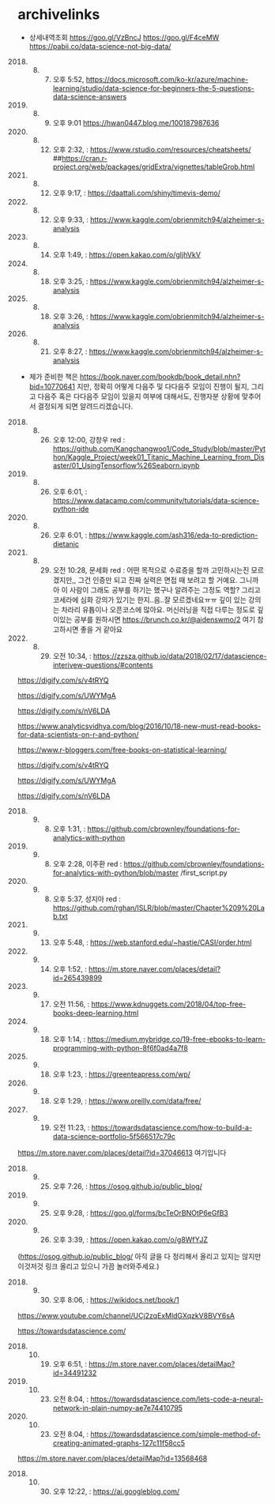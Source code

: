 # archivelinks

* 상세내역조회 https://goo.gl/VzBncJ
https://goo.gl/F4ceMW
https://pabii.co/data-science-not-big-data/
2018. 8. 7. 오후 5:52,
https://docs.microsoft.com/ko-kr/azure/machine-learning/studio/data-science-for-beginners-the-5-questions-data-science-answers 

2018. 8. 9. 오후 9:01
https://hwan0447.blog.me/100187987636

2018. 8. 12. 오후 2:32,  : https://www.rstudio.com/resources/cheatsheets/
##https://cran.r-project.org/web/packages/gridExtra/vignettes/tableGrob.html

2018. 8. 12. 오후 9:17,  : https://daattali.com/shiny/timevis-demo/

2018. 8. 12. 오후 9:33,  : https://www.kaggle.com/obrienmitch94/alzheimer-s-analysis

2018. 8. 14. 오후 1:49,  : https://open.kakao.com/o/gIjhVkV

2018. 8. 18. 오후 3:25,  : https://www.kaggle.com/obrienmitch94/alzheimer-s-analysis

2018. 8. 18. 오후 3:26,  : https://www.kaggle.com/obrienmitch94/alzheimer-s-analysis

2018. 8. 21. 오후 8:27,  : https://www.kaggle.com/obrienmitch94/alzheimer-s-analysis
- 제가 준비한 책은 https://book.naver.com/bookdb/book_detail.nhn?bid=10770641 지만, 정확히 어떻게 다음주 및 다다음주 모임이 진행이 될지, 그리고 다음주 혹은 다다음주 모임이 있을지 여부에 대해서도, 진행자분 상황에 맞추어서 결정되게 되면 알려드리겠습니다.
2018. 8. 26. 오후 12:00, 강창우 red : https://github.com/Kangchangwoo1/Code_Study/blob/master/Python/Kaggle_Project/week01_Titanic_Machine_Learning_from_Disaster/01_UsingTensorflow%26Seaborn.ipynb
2018. 8. 26. 오후 6:01,  : https://www.datacamp.com/community/tutorials/data-science-python-ide
2018. 8. 26. 오후 6:01,  : https://www.kaggle.com/ash316/eda-to-prediction-dietanic

2018. 8. 29. 오전 10:28, 문세화 red : 어떤 목적으로 수료증을 할까 고민하시는진 모르겠지만,, 그건 인증만 되고 진짜 실력은 면접 때 보려고 할 거예요. 그니까 아 이 사람이 그래도 공부를 하기는 했구나 알려주는 그정도 역할? 그리고 코세라에 심화 강의가 있기는 한지..음..잘 모르겠네요ㅠㅠ 깊이 있는 강의는 차라리 유튭이나 오픈코스에 많아요. 머신러닝을 직접 다루는 정도로 깊이있는 공부를 원하시면 https://brunch.co.kr/@aidenswmo/2 여기 참고하시면 좋을 거 같아요

2018. 8. 29. 오전 10:34,  : https://zzsza.github.io/data/2018/02/17/datascience-interivew-questions/#contents


https://digify.com/s/v4tRYQ

https://digify.com/s/UWYMgA

https://digify.com/s/nV6LDA

https://www.analyticsvidhya.com/blog/2016/10/18-new-must-read-books-for-data-scientists-on-r-and-python/

https://www.r-bloggers.com/free-books-on-statistical-learning/

https://digify.com/s/v4tRYQ

https://digify.com/s/UWYMgA

https://digify.com/s/nV6LDA

2018. 9. 8. 오후 1:31,  : https://github.com/cbrownley/foundations-for-analytics-with-python

2018. 9. 8. 오후 2:28, 이주환 red : https://github.com/cbrownley/foundations-for-analytics-with-python/blob/master
/first_script.py

2018. 9. 8. 오후 5:37, 성지아 red : https://github.com/rghan/ISLR/blob/master/Chapter%209%20Lab.txt

2018. 9. 13. 오후 5:48,  : https://web.stanford.edu/~hastie/CASI/order.html

2018. 9. 14. 오후 1:52,  : https://m.store.naver.com/places/detail?id=265439899

2018. 9. 17. 오전 11:56,  : https://www.kdnuggets.com/2018/04/top-free-books-deep-learning.html

2018. 9. 18. 오후 1:14,  : https://medium.mybridge.co/19-free-ebooks-to-learn-programming-with-python-8f6f0ad4a7f8

2018. 9. 18. 오후 1:23,  : https://greenteapress.com/wp/

2018. 9. 18. 오후 1:29,  : https://www.oreilly.com/data/free/

2018. 9. 19. 오전 11:23,  : https://towardsdatascience.com/how-to-build-a-data-science-portfolio-5f566517c79c

https://m.store.naver.com/places/detail?id=37046613 여기입니다

2018. 9. 25. 오후 7:26,  : https://osog.github.io/public_blog/

2018. 9. 25. 오후 9:28,  : https://goo.gl/forms/bcTeOrBNOtP6eGfB3

2018. 9. 26. 오후 3:39,  : https://open.kakao.com/o/g8WfYJZ

(https://osog.github.io/public_blog/ 아직 글을 다 정리해서 올리고 있지는 않지만 이것저것 링크 올리고 있으니 가끔 놀러와주세요.)

2018. 9. 30. 오후 8:06,  : https://wikidocs.net/book/1

https://www.youtube.com/channel/UCj2zqExMldGXqzkV8BVY6sA

https://towardsdatascience.com/

2018. 10. 19. 오후 6:51,  : https://m.store.naver.com/places/detailMap?id=34491232

2018. 10. 23. 오전 8:04,  : https://towardsdatascience.com/lets-code-a-neural-network-in-plain-numpy-ae7e74410795

2018. 10. 23. 오전 8:04,  : https://towardsdatascience.com/simple-method-of-creating-animated-graphs-127c11f58cc5

https://m.store.naver.com/places/detailMap?id=13568468

2018. 10. 30. 오후 12:22,  : https://ai.googleblog.com/

